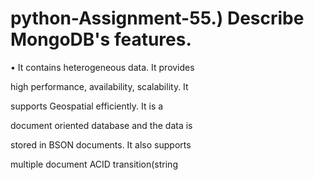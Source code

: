 # python-Assignment-55.) Describe MongoDB's features.

• It contains heterogeneous data. It provides 

high performance, availability, scalability. It 

supports Geospatial efficiently. It is a 

document oriented database and the data is 

stored in BSON documents. It also supports 

multiple document ACID transition(string
